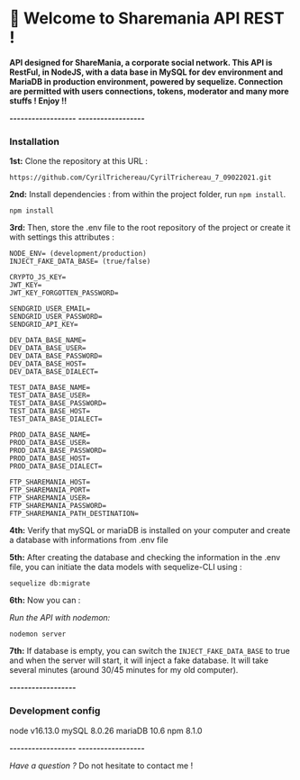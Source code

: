 # 🚀 Welcome to Sharemania API REST !

**API designed for ShareMania, a corporate social network. This API is RestFul, in NodeJS, with a data base in MySQL for dev environment and MariaDB in production environment, powered by sequelize. Connection are permitted with users connections, tokens, moderator and many more stuffs ! Enjoy !!**

**_------------------_**
**_------------------_**

### Installation

**1st:** Clone the repository at this URL :

```
https://github.com/CyrilTrichereau/CyrilTrichereau_7_09022021.git
```

**2nd:** Install dependencies : from within the project folder, run `npm install`.

```
npm install
```

**3rd:** Then, store the .env file to the root repository of the project or create it with settings this attributes :

```env
NODE_ENV= (development/production)
INJECT_FAKE_DATA_BASE= (true/false)

CRYPTO_JS_KEY=
JWT_KEY=
JWT_KEY_FORGOTTEN_PASSWORD=

SENDGRID_USER_EMAIL=
SENDGRID_USER_PASSWORD=
SENDGRID_API_KEY=

DEV_DATA_BASE_NAME=
DEV_DATA_BASE_USER=
DEV_DATA_BASE_PASSWORD=
DEV_DATA_BASE_HOST=
DEV_DATA_BASE_DIALECT=

TEST_DATA_BASE_NAME=
TEST_DATA_BASE_USER=
TEST_DATA_BASE_PASSWORD=
TEST_DATA_BASE_HOST=
TEST_DATA_BASE_DIALECT=

PROD_DATA_BASE_NAME=
PROD_DATA_BASE_USER=
PROD_DATA_BASE_PASSWORD=
PROD_DATA_BASE_HOST=
PROD_DATA_BASE_DIALECT=

FTP_SHAREMANIA_HOST=
FTP_SHAREMANIA_PORT=
FTP_SHAREMANIA_USER=
FTP_SHAREMANIA_PASSWORD=
FTP_SHAREMANIA_PATH_DESTINATION=
```

**4th:** Verify that mySQL or mariaDB is installed on your computer and create a database with informations from .env file

**5th:** After creating the database and checking the information in the .env file, you can initiate the data models with sequelize-CLI using :

```
sequelize db:migrate
```

**6th:** Now you can :

_Run the API with nodemon:_

```
nodemon server
```

**7th:** If database is empty, you can switch the `INJECT_FAKE_DATA_BASE` to true and when the server will start, it will inject a fake database. It will take several minutes (around 30/45 minutes for my old computer).

**_------------------_**

### Development config

node v16.13.0
mySQL 8.0.26
mariaDB 10.6
npm 8.1.0

**_------------------_**
**_------------------_**

_Have a question ?_
Do not hesitate to contact me !

